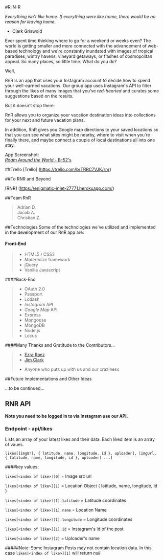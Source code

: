 #R-N-R


_Everything isn't like home.  If everything were like home, there would be no reason for leaving home._  
- Clark Griswold

Ever spent time thinking where to go for a weekend or weeks even?  The world is getting smaller and more connected with the advancement of web-based technology and we're constantly inundated with images of tropical paradises, wintry havens, vineyard getaways, or flashes of cosmopolitan appeal.  So many places, so little time.  What do you do?

Well,

RnR is an app that uses your Instagram account to decide how to spend your well-earned vacations.  Our group app uses Instagram's API to filter through the likes of many images that you've _red-hearted_ and curates some suggestions based on the results.

But it doesn't stop there:

RnR allows you to organize your vacation destination ideas into collections for your next and future vacation plans.

In addition, RnR gives you Google map directions to your saved locations so that you can see what sites might be nearby, where to visit when you're finally there, and maybe connect a couple of local destinations all into one stay.

App Screenshot:  
[_Roam Around the World_ - B-52's](https://raw.githubusercontent.com/CJZamora83/rnr/contact/public/images/rnr_screenshot.jpg"/)

##Trello
[Trello] (https://trello.com/b/TRRC7VJK/rnr)  

##To RNR and Beyond  

[RNR] (https://enigmatic-inlet-27771.herokuapp.com/)  

##Team RnR  
> Adrian D.  
> Jacob A.  
> Christian Z.  


##Technologies
Some of the technologies we've utilized and implemented in the development of our RnR app are:  

#### Front-End  
>- HTML5 / CSS3  
>- *Materialize* framework
>- jQuery  
>- Vanilla Javascript

####Back-End  
>- OAuth 2.0  
>- Passport  
>- Lodash
>- _Instagram_ API  
>- _Google Map_ API
>- Express
>- Mongoose
>- MongoDB
>- Node.js
>- Locus

####Many Thanks and Gratitude to the Contributors...
>- [Ezra Raez](https://github.com/EARnagram)        
>- [Jim Clark](https://github.com/jim-clark) 
>* Anyone who puts up with us and our craziness  


##Future Implementations and Other Ideas  

...to be continued... 

## RNR API

#### Note you need to be logged in to via instagram use our API.

### Endpoint - api/likes  
Lists an array of your latest likes and their data. Each liked item is an array of vaues.

`likes[[imgUrl, { latitude, name, longitude, id }, uploader], [imgUrl, { latitude, name, longitude, id }, uploader] ...]`

####key values: 

`likes[<index of like>][0]` = Image src url

`likes[<index of like>][1]` = Location Object { latitude, name, longitude, id }

`likes[<index of like>][1].latitude` = Latitude coordinates 

`likes[<index of like>][1].name` = Location Name
 
`likes[<index of like>][1].longitude` = Longitude coordinates 

`likes[<index of like>][1].id` = Instagram's Id of the post

`likes[<index of like>][2]` = Uploader's name

#####Note:
Some Instagram Posts may not contain location data. In this case `likes[<index of like>][1]` will return _null_


